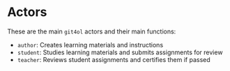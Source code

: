 # Actors

These are the main `git4ol` actors and their main functions:

- `author`: Creates learning materials and instructions
- `student`: Studies learning materials and submits assignments for review
- `teacher`: Reviews student assignments and certifies them if passed
